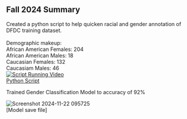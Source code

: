 ## Fall 2024 Summary
Created a python script to help quicken racial and gender annotation of DFDC training dataset. 
<br><br> Demographic makeup:
<br> African American Females: 204
<br> African American Males: 18
<br> Caucasian Females: 132
<br> Caucasiam Males: 46
<br> [![Script Running Video](https://img.youtube.com/vi/_nu2UZdYkY8/0.jpg
)](https://youtu.be/_nu2UZdYkY8)
<br>[Python Script](https://github.com/TerrelleAThomas/CARETEAM-Main/blob/main/Lauren%20Matthews/manual_dataset_annotation.py)

Trained Gender Classification Model to accuracy of 92%

![Screenshot 2024-11-22 095725](https://github.com/user-attachments/assets/cb1c0b22-0370-46e9-9fee-687de9c846e9)
<br>[Model save file]

